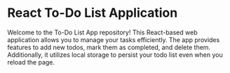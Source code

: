 # React To-Do List Application

Welcome to the To-Do List App repository! This React-based web application allows you to manage your tasks efficiently. The app provides features to add new todos, mark them as completed, and delete them. Additionally, it utilizes local storage to persist your todo list even when you reload the page.